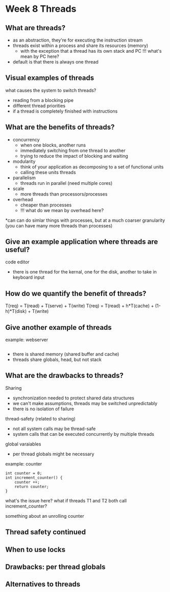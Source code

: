 # Week 8 Threads
## What are threads? 
- as an abstraction, they're for executing the instruction stream
- threads exist within a process and share its resources (memory)
    - with the exception that a thread has its own stack and PC
    !!! what's mean by PC here? 
- default is that there is always one thread

## Visual examples of threads
<!-- insert images later -->
what causes the system to switch threads? 
- reading from a blocking pipe
- different thread priorities
- if a thread is completely finished with instructions

## What are the benefits of threads?
- concurrency
  - when one blocks, another runs
  - immediately switching from one thread to another
  - trying to reduce the impact of blocking and waiting
- modularity
  - think of your application as decomposing to a set of functional units
  - calling these units threads
- parallelism
  - threads run in parallel (need multiple cores)
- scale
  - more threads than processors/processes
- overhead
  - cheaper than processes
  - !!! what do we mean by overhead here? 

*can can do simlar things with processes, but at a much coarser granularity (you can have many more threads than processes)

## Give an example application where threads are useful? 
code editor
- there is one thread for the kernal, one for the disk, another to take in keyboard input

## How do we quantify the benefit of threads? 
T(req) = T(read) + T(serve) + T(write)
T(req) = T(read) + h*T(cache) + (1-h)*T(disk) + T(write)


## Give another example of threads
example: webserver
```
```
- there is shared memory (shared buffer and cache)
- threads share globals, head, but not stack


## What are the drawbacks to threads? 
Sharing
- synchronization needed to protect shared data structures
- we can't make assumptions, threads may be switched unpredictably
- there is no isolation of failure

thread-safety (related to sharing)
- not all system calls may be thread-safe
- system calls that can be executed concurrently by multiple threads

global varaiables
- per thread globals might be necessary


example: counter
```
int counter = 0; 
int increment_counter() {
    counter ++;
    return counter;
}
```
what's the issue here? what if threads T1 and T2 both call increment_counter? 

something about an unrolling counter

## Thread safety continued

## When to use locks

## Drawbacks: per thread globals

## Alternatives to threads
  